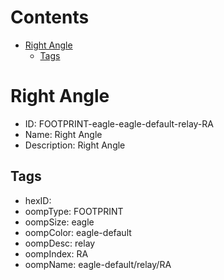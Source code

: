 



Contents
========

* [Right Angle](#right-angle)
	* [Tags](#tags)

# Right Angle

- ID: FOOTPRINT-eagle-eagle-default-relay-RA
- Name: Right Angle
- Description: Right Angle

## Tags

- hexID: 
- oompType: FOOTPRINT
- oompSize: eagle
- oompColor: eagle-default
- oompDesc: relay
- oompIndex: RA
- oompName: eagle-default/relay/RA
